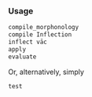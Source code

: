 ### Usage
```cmd
compile_morphonology
compile Inflection
inflect vāc
apply
evaluate
```
Or, alternatively, simply
```cmd
test
```
